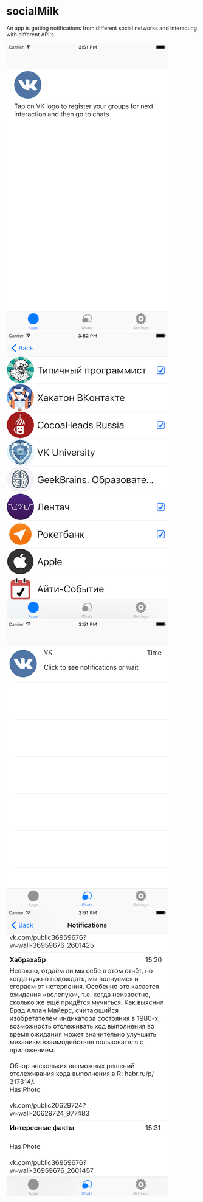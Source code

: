 # socialMilk
An app is getting notifications from different social networks and interacting with different API's.



![alt tag](https://github.com/Kirillzzy/socialMilk/blob/master/apps.png)
![alt tag](https://github.com/Kirillzzy/socialMilk/blob/master/groups.png)
![alt tag](https://github.com/Kirillzzy/socialMilk/blob/master/chats.png)
![alt tag](https://github.com/Kirillzzy/socialMilk/blob/master/notifications.png)
